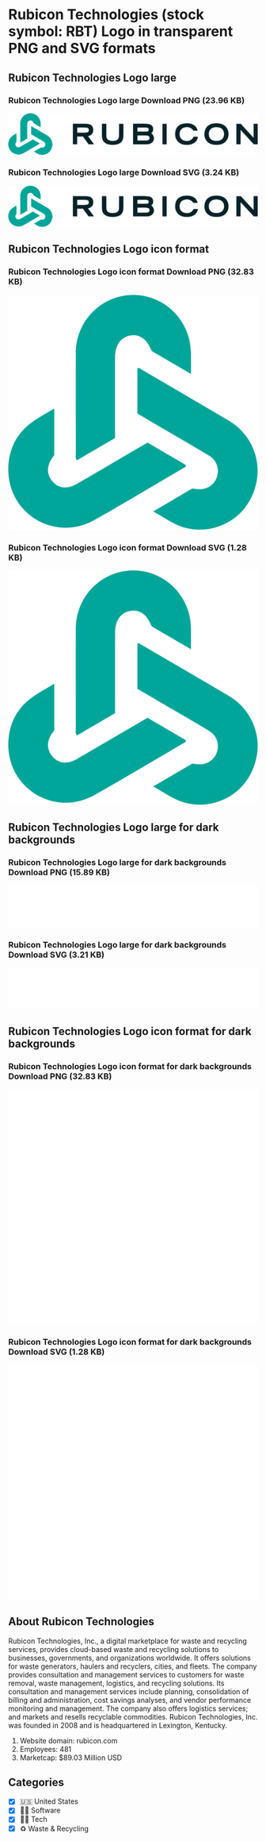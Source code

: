 # Rubicon Technologies (stock symbol: RBT) Logo in transparent PNG and SVG formats

## Rubicon Technologies Logo large

### Rubicon Technologies Logo large Download PNG (23.96 KB)

![Rubicon Technologies Logo large Download PNG (23.96 KB)](/img/orig/RBT_BIG-ea7f2dd4.png)

### Rubicon Technologies Logo large Download SVG (3.24 KB)

![Rubicon Technologies Logo large Download SVG (3.24 KB)](/img/orig/RBT_BIG-12bffee7.svg)

## Rubicon Technologies Logo icon format

### Rubicon Technologies Logo icon format Download PNG (32.83 KB)

![Rubicon Technologies Logo icon format Download PNG (32.83 KB)](/img/orig/RBT-a0a0aae6.png)

### Rubicon Technologies Logo icon format Download SVG (1.28 KB)

![Rubicon Technologies Logo icon format Download SVG (1.28 KB)](/img/orig/RBT-16fb5227.svg)

## Rubicon Technologies Logo large for dark backgrounds

### Rubicon Technologies Logo large for dark backgrounds Download PNG (15.89 KB)

![Rubicon Technologies Logo large for dark backgrounds Download PNG (15.89 KB)](/img/orig/RBT_BIG.D-e1077d36.png)

### Rubicon Technologies Logo large for dark backgrounds Download SVG (3.21 KB)

![Rubicon Technologies Logo large for dark backgrounds Download SVG (3.21 KB)](/img/orig/RBT_BIG.D-78a7d617.svg)

## Rubicon Technologies Logo icon format for dark backgrounds

### Rubicon Technologies Logo icon format for dark backgrounds Download PNG (32.83 KB)

![Rubicon Technologies Logo icon format for dark backgrounds Download PNG (32.83 KB)](/img/orig/RBT.D-e502c5ac.png)

### Rubicon Technologies Logo icon format for dark backgrounds Download SVG (1.28 KB)

![Rubicon Technologies Logo icon format for dark backgrounds Download SVG (1.28 KB)](/img/orig/RBT.D-36113206.svg)

## About Rubicon Technologies

Rubicon Technologies, Inc., a digital marketplace for waste and recycling services, provides cloud-based waste and recycling solutions to businesses, governments, and organizations worldwide. It offers solutions for waste generators, haulers and recyclers, cities, and fleets. The company provides consultation and management services to customers for waste removal, waste management, logistics, and recycling solutions. Its consultation and management services include planning, consolidation of billing and administration, cost savings analyses, and vendor performance monitoring and management. The company also offers logistics services; and markets and resells recyclable commodities. Rubicon Technologies, Inc. was founded in 2008 and is headquartered in Lexington, Kentucky.

1. Website domain: rubicon.com
2. Employees: 481
3. Marketcap: $89.03 Million USD


## Categories
- [x] 🇺🇸 United States
- [x] 👨‍💻 Software
- [x] 👩‍💻 Tech
- [x] ♻️ Waste & Recycling
